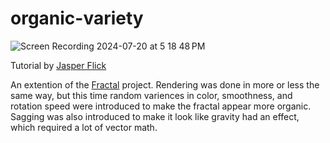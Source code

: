# organic-variety

![Screen Recording 2024-07-20 at 5 18 48 PM](https://github.com/user-attachments/assets/41caa3b0-6020-48c0-aca5-6af34d3679d0)

Tutorial by [Jasper Flick](https://catlikecoding.com/unity/tutorials/basics/organic-variety/)

An extention of the [Fractal](https://github.com/kenjik103/animated-fractal) project. Rendering was done in more or less the same way, but this time random variences in color, smoothness, and rotation speed were introduced to make the fractal appear more organic. Sagging was also introduced to make it look like gravity had an effect, which required a lot of vector math.

